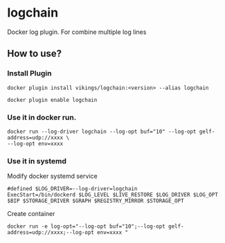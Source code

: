 # logchain
Docker log plugin. For combine multiple log lines

## How to use?

### Install Plugin

```
docker plugin install vikings/logchain:<version> --alias logchain
```

```
docker plugin enable logchain
```

### Use it in docker run.

```
docker run --log-driver logchain --log-opt buf="10" --log-opt gelf-address=udp://xxxx \
--log-opt env=xxxx
```

### Use it in systemd

Modify docker systemd service
```
#defined $LOG_DRIVER=--log-driver=logchain
ExecStart=/bin/dockerd $LOG_LEVEL $LIVE_RESTORE $LOG_DRIVER $LOG_OPT $BIP $STORAGE_DRIVER $GRAPH $REGISTRY_MIRROR $STORAGE_OPT
```

Create container
```
docker run -e log-opt="--log-opt buf="10";--log-opt gelf-address=udp://xxxx;--log-opt env=xxxx "
```
